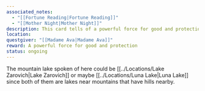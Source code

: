```yaml
---
associated_notes:
  - "[[Fortune Reading|Fortune Reading]]"
  - "[[Mother Night|Mother Night]]"
description: This card tells of a powerful force for good and protection, a holy symbol of great hope…… Look for a den of wolves in the hills overlooking  a mountain lake. The treasure belongs to Mother Night.
location: 
questgiver: "[[Madame Ava|Madame Ava]]"
reward: A powerful force for good and protection
status: ongoing
---
```

The mountain lake spoken of here could be [[../Locations/Lake Zarovich|Lake Zarovich]] or maybe [[../Locations/Luna Lake|Luna Lake]] since both of them are lakes near mountains that have hills nearby.